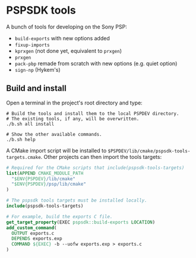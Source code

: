 # PSPSDK tools

A bunch of tools for developing on the Sony PSP:

- `build-exports` with new options added
- `fixup-imports`
- `kprxgen` (not done yet, equivalent to `prxgen`)
- `prxgen`
- `pack-pbp` remade from scratch with new options (e.g. quiet option)
- `sign-np` (Hykem's)

## Build and install

Open a terminal in the project's root directory and type:

```shell
# Build the tools and install them to the local PSPDEV directory.
# The existing tools, if any, will be overwritten.
./b.sh all install

# Show the other available commands.
./b.sh help
```

A CMake import script will be installed to `$PSPDEV/lib/cmake/pspsdk-tools-targets.cmake`.
Other projects can then import the tools targets:

```cmake
# Required for the CMake scripts that include(pspsdk-tools-targets)
list(APPEND CMAKE_MODULE_PATH
  "$ENV{PSPDEV}/lib/cmake"
  "$ENV{PSPDEV}/psp/lib/cmake"
)

# The pspsdk tools targets must be installed locally.
include(pspsdk-tools-targets)

# For example, build the exports C file.
get_target_property(EXEC pspsdk::build-exports LOCATION)
add_custom_command(
  OUTPUT exports.c
  DEPENDS exports.exp
  COMMAND ${EXEC} -b --uofw exports.exp > exports.c
)
```